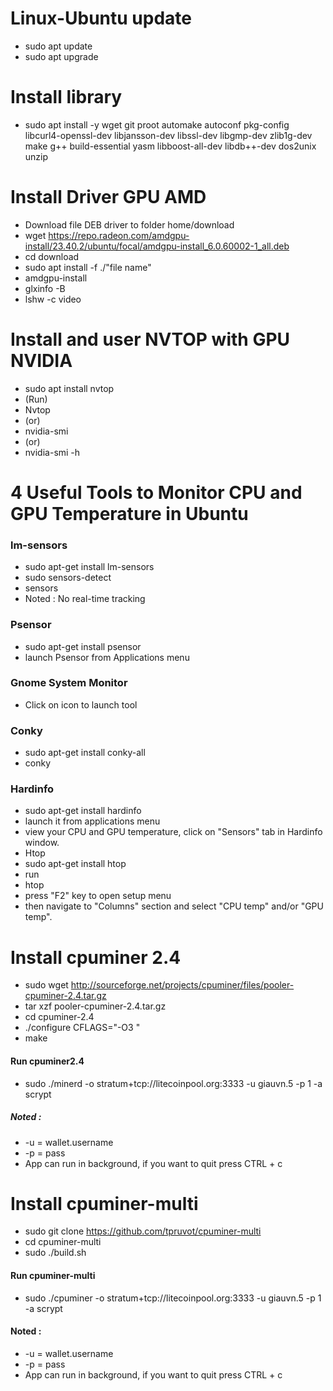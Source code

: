 # Linux-Ubuntu update
- sudo apt update
- sudo apt upgrade
# Install library
- sudo apt install -y wget git proot automake autoconf pkg-config libcurl4-openssl-dev libjansson-dev libssl-dev libgmp-dev zlib1g-dev make g++ build-essential yasm libboost-all-dev libdb++-dev dos2unix unzip
# Install Driver GPU AMD
- Download file DEB driver to folder home/download
- wget https://repo.radeon.com/amdgpu-install/23.40.2/ubuntu/focal/amdgpu-install_6.0.60002-1_all.deb
- cd download
- sudo apt install -f ./"file name"
- amdgpu-install
- glxinfo -B
- lshw -c video

# Install and user NVTOP with GPU NVIDIA
- sudo apt install nvtop
- (Run)
- Nvtop
- (or)
- nvidia-smi
- (or)
- nvidia-smi -h

# 4 Useful Tools to Monitor CPU and GPU Temperature in Ubuntu
### lm-sensors
- sudo apt-get install lm-sensors
- sudo sensors-detect
- sensors
- Noted : No real-time tracking
### Psensor
- sudo apt-get install psensor
- launch Psensor from Applications menu
### Gnome System Monitor
- Click on icon to launch tool
### Conky
- sudo apt-get install conky-all
- conky
### Hardinfo
- sudo apt-get install hardinfo
- launch it from applications menu
- view your CPU and GPU temperature, click on "Sensors" tab in Hardinfo window.
- Htop
- sudo apt-get install htop
- run
- htop
- press "F2" key to open setup menu
- then navigate to "Columns" section and select "CPU temp" and/or "GPU temp".
  
# Install cpuminer 2.4
- sudo wget http://sourceforge.net/projects/cpuminer/files/pooler-cpuminer-2.4.tar.gz
- tar xzf pooler-cpuminer-2.4.tar.gz
- cd cpuminer-2.4
- ./configure CFLAGS="-O3 "
- make
#### Run cpuminer2.4
- sudo ./minerd -o stratum+tcp://litecoinpool.org:3333 -u giauvn.5 -p 1 -a scrypt
##### Noted :
- -u = wallet.username
- -p = pass
- App can run in background, if you want to quit press CTRL + c

# Install cpuminer-multi
- sudo git clone https://github.com/tpruvot/cpuminer-multi
- cd cpuminer-multi
- sudo ./build.sh
#### Run cpuminer-multi
- sudo ./cpuminer -o stratum+tcp://litecoinpool.org:3333 -u giauvn.5 -p 1 -a scrypt
#### Noted :
- -u = wallet.username
- -p = pass
- App can run in background, if you want to quit press CTRL + c
